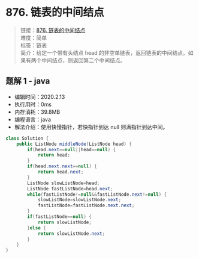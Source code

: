 # 876. 链表的中间结点

> 链接：[876. 链表的中间结点](https://leetcode-cn.com/problems/middle-of-the-linked-list/)  
> 难度：简单  
> 标签：链表  
> 简介：给定一个带有头结点 head 的非空单链表，返回链表的中间结点。如果有两个中间结点，则返回第二个中间结点。

## 题解 1 - java

- 编辑时间：2020.2.13
- 执行用时：0ms
- 内存消耗：39.8MB
- 编程语言：java
- 解法介绍：使用快慢指针，若快指针到达 null 则满指针到达中间。

```java
class Solution {
    public ListNode middleNode(ListNode head) {
        if(head.next==null||head==null) {
			return head;
		}
		if(head.next.next==null) {
			return head.next;
		}
		ListNode slowListNode=head;
		ListNode fastListNode=head.next;
		while(fastListNode!=null&&fastListNode.next!=null) {
			slowListNode=slowListNode.next;
			fastListNode=fastListNode.next.next;
		}
		if(fastListNode==null) {
			return slowListNode;
		}else {
			return slowListNode.next;
		}
    }
}
```
